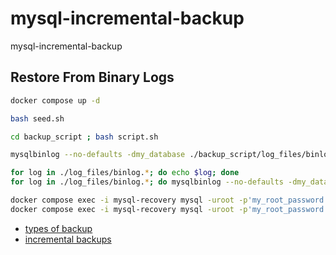 # mysql-incremental-backup
mysql-incremental-backup

## Restore From Binary Logs
```sh
docker compose up -d

bash seed.sh

cd backup_script ; bash script.sh

mysqlbinlog --no-defaults -dmy_database ./backup_script/log_files/binlog.* | mysql -h 127.0.0.1 -P33307 -uroot -p'my_root_password' my_database

for log in ./log_files/binlog.*; do echo $log; done
for log in ./log_files/binlog.*; do mysqlbinlog --no-defaults -dmy_database $log | mysql -h 127.0.0.1 -P33307 -uroot -p'my_root_password' my_database; done

docker compose exec -i mysql-recovery mysql -uroot -p'my_root_password' --execute='show tables;' my_database
docker compose exec -i mysql-recovery mysql -uroot -p'my_root_password' --execute='select * from Persons;' my_database
```

- [types of backup](https://spanning.com/blog/types-of-backup-understanding-full-differential-incremental-backup/)
- [incremental backups](https://spinupwp.com/incremental-mysql-backups/)
